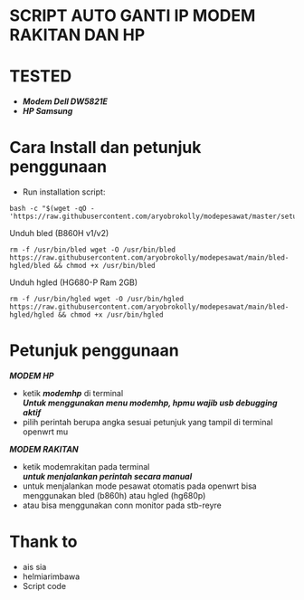 # SCRIPT AUTO GANTI IP MODEM RAKITAN DAN HP

# TESTED
- ***Modem Dell DW5821E***
- ***HP Samsung***

# Cara Install dan petunjuk penggunaan
- Run installation script:
```
bash -c "$(wget -qO - 'https://raw.githubusercontent.com/aryobrokolly/modepesawat/master/setup.sh')"
```

Unduh bled (B860H v1/v2)
```
rm -f /usr/bin/bled wget -O /usr/bin/bled https://raw.githubusercontent.com/aryobrokolly/modepesawat/main/bled-hgled/bled && chmod +x /usr/bin/bled
```

Unduh hgled (HG680-P Ram 2GB)
```
rm -f /usr/bin/hgled wget -O /usr/bin/hgled https://raw.githubusercontent.com/aryobrokolly/modepesawat/main/bled-hgled/hgled && chmod +x /usr/bin/hgled
```
# Petunjuk penggunaan
  ***MODEM HP***
* ketik ***modemhp*** di terminal
  <br>***Untuk menggunakan menu modemhp, hpmu wajib usb debugging aktif***
* pilih perintah berupa angka sesuai petunjuk yang tampil di terminal openwrt mu


***MODEM RAKITAN***
- ketik modemrakitan pada terminal
  <br>***untuk menjalankan perintah secara manual***
- untuk menjalankan mode pesawat otomatis pada openwrt bisa menggunakan bled (b860h) atau hgled (hg680p)
- atau bisa menggunakan conn monitor pada stb-reyre


# Thank to
- ais sia
- helmiarimbawa
- Script code
